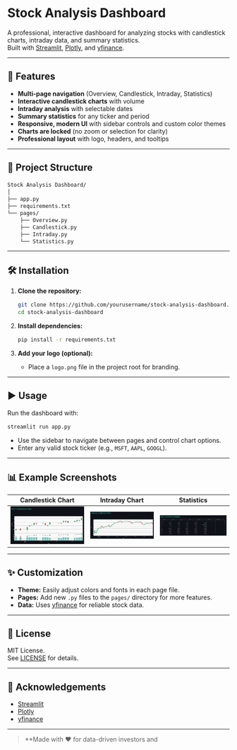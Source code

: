 # Stock Analysis Dashboard

A professional, interactive dashboard for analyzing stocks with candlestick charts, intraday data, and summary statistics.  
Built with [Streamlit](https://streamlit.io/), [Plotly](https://plotly.com/python/), and [yfinance](https://github.com/ranaroussi/yfinance).

---

## 🚀 Features

- **Multi-page navigation** (Overview, Candlestick, Intraday, Statistics)
- **Interactive candlestick charts** with volume
- **Intraday analysis** with selectable dates
- **Summary statistics** for any ticker and period
- **Responsive, modern UI** with sidebar controls and custom color themes
- **Charts are locked** (no zoom or selection for clarity)
- **Professional layout** with logo, headers, and tooltips

---

## 📂 Project Structure

```
Stock Analysis Dashboard/
│
├── app.py
├── requirements.txt
└── pages/
    ├── Overview.py
    ├── Candlestick.py
    ├── Intraday.py
    └── Statistics.py
```

---

## 🛠️ Installation

1. **Clone the repository:**
    ```bash
    git clone https://github.com/yourusername/stock-analysis-dashboard.git
    cd stock-analysis-dashboard
    ```

2. **Install dependencies:**
    ```bash
    pip install -r requirements.txt
    ```

3. **Add your logo (optional):**
    - Place a `logo.png` file in the project root for branding.

---

## ▶️ Usage

Run the dashboard with:

```bash
streamlit run app.py
```

- Use the sidebar to navigate between pages and control chart options.
- Enter any valid stock ticker (e.g., `MSFT`, `AAPL`, `GOOGL`).

---

## 📊 Example Screenshots

| Candlestick Chart | Intraday Chart | Statistics |
|-------------------|----------------|------------|
| ![Candlestick](screenshots/candlestick.png) | ![Intraday](screenshots/intraday.png) | ![Stats](screenshots/statistics.png) |

---

## ✨ Customization

- **Theme:** Easily adjust colors and fonts in each page file.
- **Pages:** Add new `.py` files to the `pages/` directory for more features.
- **Data:** Uses [yfinance](https://github.com/ranaroussi/yfinance) for reliable stock data.

---

## 📄 License

MIT License.  
See [LICENSE](LICENSE) for details.

---

## 🙏 Acknowledgements

- [Streamlit](https://streamlit.io/)
- [Plotly](https://plotly.com/python/)
- [yfinance](https://github.com/ranaroussi/yfinance)

---

> **Made with ❤️ for data-driven investors and
